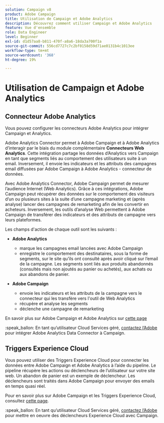 ```yaml
---
solution: Campaign v8
product: Adobe Campaign
title: Utilisation de Campaign et Adobe Analytics
description: Découvrez comment utiliser Campaign et Adobe Analytics
feature: Vue d'ensemble
role: Data Engineer
level: Beginner
exl-id: d1d57aa8-b811-470f-a8a6-18da3a700f1a
source-git-commit: 556cd7727c7c2bf0158d59d71ae0131b4c1013ee
workflow-type: tm+mt
source-wordcount: '368'
ht-degree: 19%

---
```


# Utilisation de Campaign et Adobe Analytics


## Connecteur Adobe Analytics

Vous pouvez configurer les connecteurs Adobe Analytics pour intégrer Campaign et Analytics.

Adobe Analytics Connector permet à Adobe Campaign et à Adobe Analytics d’interagir par le biais du module complémentaire **Connecteurs Web Analytics**. Cette intégration partage les données d’Analytics vers Campaign en tant que segments liés au comportement des utilisateurs suite à un email. Inversement, il envoie les indicateurs et les attributs des campagnes email diffusées par Adobe Campaign à Adobe Analytics - connecteur de données.

Avec Adobe Analytics Connector, Adobe Campaign permet de mesurer l’audience Internet (Web Analytics). Grâce à ces intégrations, Adobe Campaign peut récupérer des données sur le comportement des visiteurs d’un ou plusieurs sites à la suite d’une campagne marketing et (après analyse) lancer des campagnes de remarketing afin de les convertir en acheteurs. Inversement, les outils d’analyse Web permettent à Adobe Campaign de transférer des indicateurs et des attributs de campagne vers leurs plateformes.

Les champs d&#39;action de chaque outil sont les suivants :

* **Adobe Analytics**

   * marque les campagnes email lancées avec Adobe Campaign
   * enregistre le comportement des destinataires, sous la forme de segments, sur le site qu’ils ont consulté après avoir cliqué sur l’email de la campagne. Les segments sont liés aux produits abandonnés (consultés mais non ajoutés au panier ou achetés), aux achats ou aux abandons de panier.

* **Adobe Campaign**

   * envoie les indicateurs et les attributs de la campagne vers le connecteur qui les transfère vers l&#39;outil de Web Analytics
   * récupère et analyse les segments
   * déclenche une campagne de remarketing

En savoir plus sur Adobe Campaign et Adobe Analytics sur [cette page](https://experienceleague.adobe.com/docs/campaign-classic/using/getting-started/connectors/adobe-analytics-data-connector.html)

:speak_ballon:  En tant qu’utilisateur Cloud Services géré, [contactez l’Adobe](../start/campaign-faq.md#support) pour intégrer Adobe Analytics Data Connector à Campaign.


## Triggers Experience Cloud

Vous pouvez utiliser des Triggers Experience Cloud pour connecter les données entre Adobe Campaign et Adobe Analytics à l’aide du pipeline. Le pipeline récupère les actions ou déclencheurs de l’utilisateur sur votre site web. Un abandon de panier est un exemple de déclencheur. Les déclencheurs sont traités dans Adobe Campaign pour envoyer des emails en temps quasi réel.

Pour en savoir plus sur Adobe Campaign et les Triggers Experience Cloud, consultez [cette page](https://experienceleague.adobe.com/docs/campaign-classic/using/integrating-with-adobe-experience-cloud/experience-triggers/about-triggers.html?lang=en).

:speak_ballon:  En tant qu’utilisateur Cloud Services géré, [contactez l’Adobe](../start/campaign-faq.md#support) pour mettre en oeuvre des déclencheurs Experience Cloud avec Campaign.
